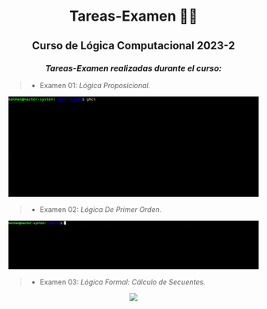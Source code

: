 <div align="center">

# Tareas-Examen 🔖📓

##   Curso de Lógica Computacional 2023-2
 
###  <em> Tareas-Examen realizadas durante el curso: </em>

</div>

> -  Examen 01: <em> Lógica Proposicional. </em>

<div align="center">
  
![](https://github.com/CarlosCastanon2099/Logica-Computacional/blob/main/GIFS/04.gif)


</div>

> -  Examen 02: <em> Lógica De Primer Orden. </em>


<div align="center">
  
![](https://github.com/CarlosCastanon2099/Logica-Computacional/blob/main/GIFS/03.gif)


</div>

> -  Examen 03: <em> Lógica Formal: Cálculo de Secuentes. </em>



<div align="center">
  
![](https://github.com/CarlosCastanon2099/Logica-Computacional/blob/main/GIFS/02.gif)


</div>
